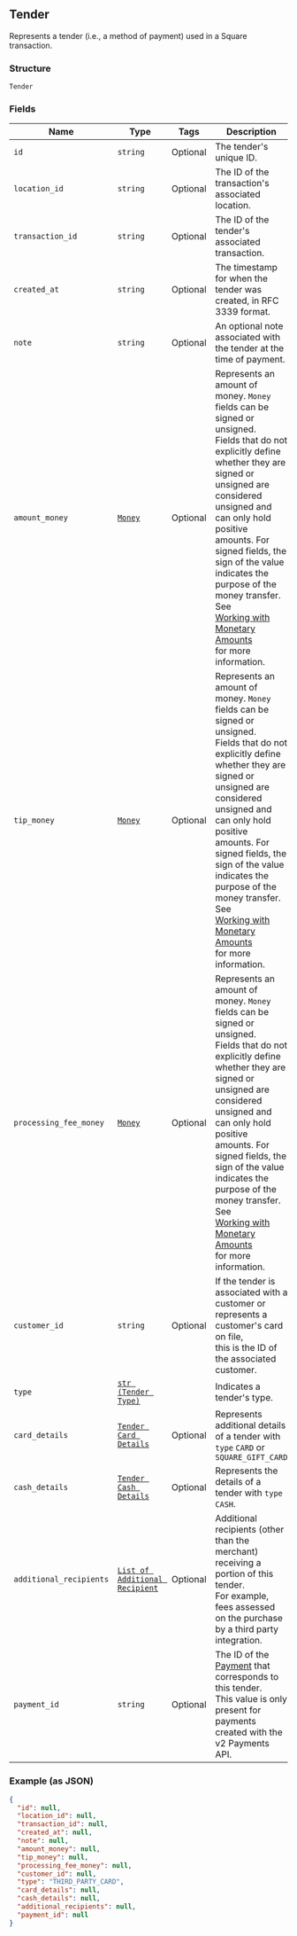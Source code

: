 ## Tender

Represents a tender (i.e., a method of payment) used in a Square transaction.

### Structure

`Tender`

### Fields

| Name | Type | Tags | Description |
|  --- | --- | --- | --- |
| `id` | `string` | Optional | The tender's unique ID. |
| `location_id` | `string` | Optional | The ID of the transaction's associated location. |
| `transaction_id` | `string` | Optional | The ID of the tender's associated transaction. |
| `created_at` | `string` | Optional | The timestamp for when the tender was created, in RFC 3339 format. |
| `note` | `string` | Optional | An optional note associated with the tender at the time of payment. |
| `amount_money` | [`Money`](/doc/models/money.md) | Optional | Represents an amount of money. `Money` fields can be signed or unsigned.<br>Fields that do not explicitly define whether they are signed or unsigned are<br>considered unsigned and can only hold positive amounts. For signed fields, the<br>sign of the value indicates the purpose of the money transfer. See<br>[Working with Monetary Amounts](https://developer.squareup.com/docs/build-basics/working-with-monetary-amounts)<br>for more information. |
| `tip_money` | [`Money`](/doc/models/money.md) | Optional | Represents an amount of money. `Money` fields can be signed or unsigned.<br>Fields that do not explicitly define whether they are signed or unsigned are<br>considered unsigned and can only hold positive amounts. For signed fields, the<br>sign of the value indicates the purpose of the money transfer. See<br>[Working with Monetary Amounts](https://developer.squareup.com/docs/build-basics/working-with-monetary-amounts)<br>for more information. |
| `processing_fee_money` | [`Money`](/doc/models/money.md) | Optional | Represents an amount of money. `Money` fields can be signed or unsigned.<br>Fields that do not explicitly define whether they are signed or unsigned are<br>considered unsigned and can only hold positive amounts. For signed fields, the<br>sign of the value indicates the purpose of the money transfer. See<br>[Working with Monetary Amounts](https://developer.squareup.com/docs/build-basics/working-with-monetary-amounts)<br>for more information. |
| `customer_id` | `string` | Optional | If the tender is associated with a customer or represents a customer's card on file,<br>this is the ID of the associated customer. |
| `type` | [`str (Tender Type)`](/doc/models/tender-type.md) |  | Indicates a tender's type. |
| `card_details` | [`Tender Card Details`](/doc/models/tender-card-details.md) | Optional | Represents additional details of a tender with `type` `CARD` or `SQUARE_GIFT_CARD` |
| `cash_details` | [`Tender Cash Details`](/doc/models/tender-cash-details.md) | Optional | Represents the details of a tender with `type` `CASH`. |
| `additional_recipients` | [`List of Additional Recipient`](/doc/models/additional-recipient.md) | Optional | Additional recipients (other than the merchant) receiving a portion of this tender.<br>For example, fees assessed on the purchase by a third party integration. |
| `payment_id` | `string` | Optional | The ID of the [Payment](#type-payment) that corresponds to this tender.<br>This value is only present for payments created with the v2 Payments API. |

### Example (as JSON)

```json
{
  "id": null,
  "location_id": null,
  "transaction_id": null,
  "created_at": null,
  "note": null,
  "amount_money": null,
  "tip_money": null,
  "processing_fee_money": null,
  "customer_id": null,
  "type": "THIRD_PARTY_CARD",
  "card_details": null,
  "cash_details": null,
  "additional_recipients": null,
  "payment_id": null
}
```

